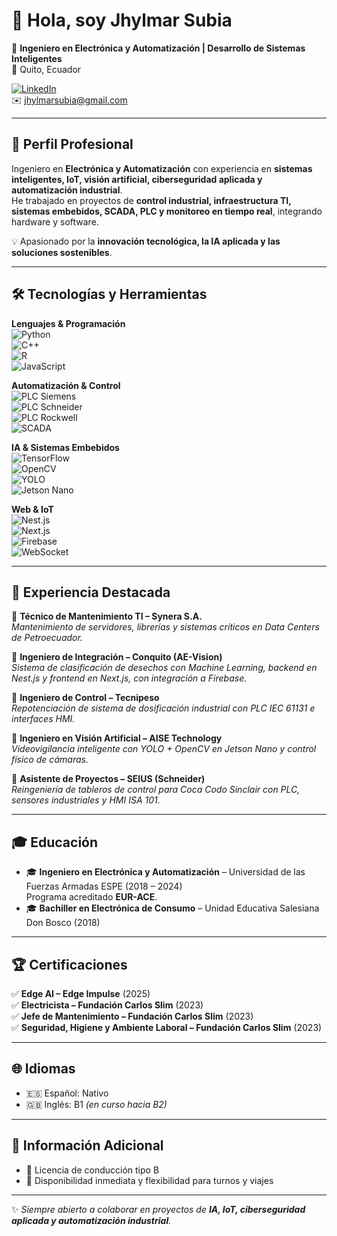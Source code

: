 # 👋 Hola, soy Jhylmar Subia  

🎯 **Ingeniero en Electrónica y Automatización | Desarrollo de Sistemas Inteligentes**  
📍 Quito, Ecuador  

[![LinkedIn](https://img.shields.io/badge/LinkedIn-Perfil-blue?logo=linkedin)](https://www.linkedin.com/in/jhylmar-subia-07aa92209)  
✉️ jhylmarsubia@gmail.com  

---

## 🚀 Perfil Profesional  

Ingeniero en **Electrónica y Automatización** con experiencia en **sistemas inteligentes, IoT, visión artificial, ciberseguridad aplicada y automatización industrial**.  
He trabajado en proyectos de **control industrial, infraestructura TI, sistemas embebidos, SCADA, PLC y monitoreo en tiempo real**, integrando hardware y software.  

💡 Apasionado por la **innovación tecnológica, la IA aplicada y las soluciones sostenibles**.  

---

## 🛠️ Tecnologías y Herramientas  

**Lenguajes & Programación**  
![Python](https://img.shields.io/badge/Python-3776AB?style=flat&logo=python&logoColor=white)  
![C++](https://img.shields.io/badge/C++-00599C?style=flat&logo=cplusplus&logoColor=white)  
![R](https://img.shields.io/badge/R-276DC3?style=flat&logo=r&logoColor=white)  
![JavaScript](https://img.shields.io/badge/JavaScript-F7DF1E?style=flat&logo=javascript&logoColor=black)  

**Automatización & Control**  
![PLC Siemens](https://img.shields.io/badge/PLC-Siemens-blue?style=flat&logo=siemens)  
![PLC Schneider](https://img.shields.io/badge/PLC-Schneider-green?style=flat)  
![PLC Rockwell](https://img.shields.io/badge/PLC-Rockwell-red?style=flat)  
![SCADA](https://img.shields.io/badge/SCADA%2FHMI-WinCC%2FIntouch%2FIgnition-orange?style=flat)  

**IA & Sistemas Embebidos**  
![TensorFlow](https://img.shields.io/badge/TensorFlow-FF6F00?style=flat&logo=tensorflow&logoColor=white)  
![OpenCV](https://img.shields.io/badge/OpenCV-5C3EE8?style=flat&logo=opencv&logoColor=white)  
![YOLO](https://img.shields.io/badge/YOLO-vision-brightgreen?style=flat)  
![Jetson Nano](https://img.shields.io/badge/NVIDIA-JetsonNano-76B900?style=flat&logo=nvidia&logoColor=white)  

**Web & IoT**  
![Nest.js](https://img.shields.io/badge/Nest.js-E0234E?style=flat&logo=nestjs&logoColor=white)  
![Next.js](https://img.shields.io/badge/Next.js-000000?style=flat&logo=nextdotjs&logoColor=white)  
![Firebase](https://img.shields.io/badge/Firebase-FFCA28?style=flat&logo=firebase&logoColor=black)  
![WebSocket](https://img.shields.io/badge/RealTime-WebSocket-yellow?style=flat)  

---

## 💼 Experiencia Destacada  

🔹 **Técnico de Mantenimiento TI – Synera S.A.**  
*Mantenimiento de servidores, librerías y sistemas críticos en Data Centers de Petroecuador.*  

🔹 **Ingeniero de Integración – Conquito (AE-Vision)**  
*Sistema de clasificación de desechos con Machine Learning, backend en Nest.js y frontend en Next.js, con integración a Firebase.*  

🔹 **Ingeniero de Control – Tecnipeso**  
*Repotenciación de sistema de dosificación industrial con PLC IEC 61131 e interfaces HMI.*  

🔹 **Ingeniero en Visión Artificial – AISE Technology**  
*Videovigilancia inteligente con YOLO + OpenCV en Jetson Nano y control físico de cámaras.*  

🔹 **Asistente de Proyectos – SEIUS (Schneider)**  
*Reingeniería de tableros de control para Coca Codo Sinclair con PLC, sensores industriales y HMI ISA 101.*  

---

## 🎓 Educación  

- 🎓 **Ingeniero en Electrónica y Automatización** – Universidad de las Fuerzas Armadas ESPE (2018 – 2024)  
  Programa acreditado **EUR-ACE**.  
- 🎓 **Bachiller en Electrónica de Consumo** – Unidad Educativa Salesiana Don Bosco (2018)  

---

## 🏆 Certificaciones  

✅ **Edge AI – Edge Impulse** (2025)  
✅ **Electricista – Fundación Carlos Slim** (2023)  
✅ **Jefe de Mantenimiento – Fundación Carlos Slim** (2023)  
✅ **Seguridad, Higiene y Ambiente Laboral – Fundación Carlos Slim** (2023)  

---

## 🌐 Idiomas  
- 🇪🇸 Español: Nativo  
- 🇬🇧 Inglés: B1 *(en curso hacia B2)*  

---

## 📌 Información Adicional  
- 🚗 Licencia de conducción tipo B  
- 📍 Disponibilidad inmediata y flexibilidad para turnos y viajes  

---
✨ _Siempre abierto a colaborar en proyectos de **IA, IoT, ciberseguridad aplicada y automatización industrial**._  
